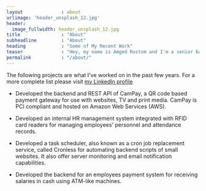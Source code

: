 ```yaml
---
layout              : about
urlimage: 'header_unsplash_12.jpg'
header:
  image_fullwidth: header_unsplash_12.jpg
title               : "About"
subheadline         : "About"
heading             : "Some of My Recent Work"
teaser              : "Hey, my name is Amged Rustom and I'm a senior backend developer working with Python and Django, and occasionally Go and JavaScript. Additionally, in my 20+ years of experience, I developed in C#, PHP and a few other languages as well. Besides development, I'm also comfortable with Linux-based systems and backend technologies like MySQL, PostgreSQL, Reddis, Apache, nginx and RabbitMQ."
permalink           : "/about/"
---
```

The following projects are what I've worked on in the past few years. For a more complete list please visit [my LinkedIn profile](https://www.linkedin.com/in/amgedrustom/)

- Developed the backend and REST API of CamPay, a QR code based payment gateway for use with websites, TV and print media. CamPay is PCI compliant and hosted on Amazon Web Services (AWS).

- Developed an internal HR management system integrated with RFID card readers for managing employees' personnel and attendance records.

- Developed a task scheduler, also known as a cron job replacement service, called Cronless for automating backend scripts of small websites. It also offer server monitoring and email notification capabilities.

- Developed the backend for an employees payment system for receiving salaries in cash using ATM-like machines.